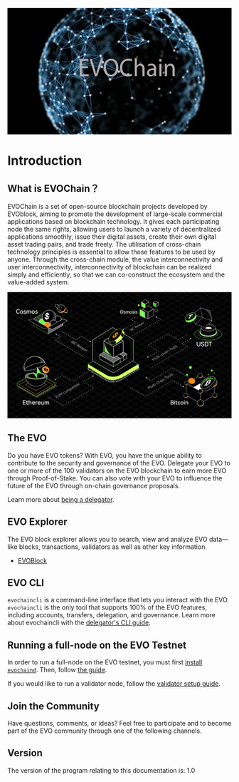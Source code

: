 
![Welcome to the EVOChain](./img/evo2022poster.png)

# Introduction

## What is EVOChain？

EVOChain is a set of open-source blockchain projects developed by EVOblock, aiming to promote the development of large-scale commercial applications based on blockchain technology. It gives each participating node the same rights, allowing users to launch a variety of decentralized applications smoothly, issue their digital assets, create their own digital asset trading pairs, and trade freely. The utilisation of cross-chain technology principles is essential to allow those features to be used by anyone. Through the cross-chain module, the value interconnectivity and user interconnectivity, interconnectivity of blockchain can be realized simply and efficiently, so that we can co-construct the ecosystem and the value-added system.

![EVO multichain framework](./img/evo2022ibc.png)


## The EVO

Do you have EVO tokens? With EVO, you have the unique ability to contribute to the security and governance of the EVO. Delegate your EVO to one or more of the 100 validators on the EVO blockchain to earn more EVO through Proof-of-Stake. You can also vote with your EVO to influence the future of the EVO through on-chain governance proposals.

Learn more about [being a delegator](./delegators/delegators-faq.md).



## EVO Explorer

The EVO block explorer allows you to search, view and analyze EVO data—like blocks, transactions, validators as well as other key information.

* [EVOBlock](https://www.evoblock.com)


## EVO CLI

`evochaincli` is a command-line interface that lets you interact with the EVO. `evochaincli` is the only tool that supports 100% of the EVO features, including accounts, transfers, delegation, and governance. Learn more about evochaincli with the [delegator's CLI guide](./delegators/delegators-guide-cli.html).


## Running a full-node on the EVO Testnet

In order to run a full-node on the EVO testnet, you must first [install `evochaind`](./getting-start/install-evo.html). Then, follow [the guide](./getting-start/install-evo.html).

If you would like to run a validator node, follow the [validator setup guide](./validators/validators-guide-cli.html).

## Join the Community

Have questions, comments, or ideas? Feel free to participate and to become part of the EVO community through one of the following channels.

## Version

The version of the program relating to this documentation is: 1.0


